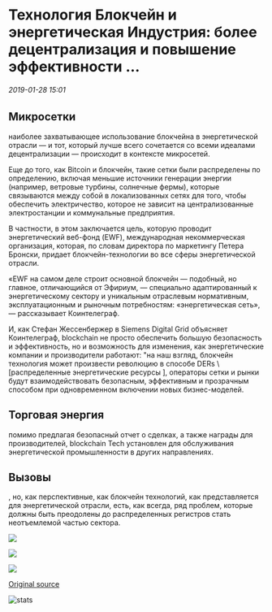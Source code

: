 # Технология Блокчейн и энергетическая Индустрия: более децентрализация и повышение эффективности ...

###### 2019-01-28 15:01

## Микросетки

наиболее захватывающее использование блокчейна в энергетической отрасли — и тот, который лучше всего сочетается со всеми идеалами децентрализации — происходит в контексте микросетей.

Еще до того, как Bitcoin и блокчейн, такие сетки были распределены по определению, включая меньшие источники генерации энергии (например, ветровые турбины, солнечные фермы), которые связываются между собой в локализованных сетях для того, чтобы обеспечить электричество, которое не зависит на централизованные электростанции и коммунальные предприятия.

В частности, в этом заключается цель, которую проводит энергетический веб-фонд (EWF), международная некоммерческая организация, которая, по словам директора по маркетингу Петера Бронски, придает блокчейн-технологии во все сферы энергетической отрасли.

«EWF на самом деле строит основной блокчейн — подобный, но главное, отличающийся от Эфириум, — специально адаптированный к энергетическому сектору и уникальным отраслевым нормативным, эксплуатационным и рыночным потребностям: «энергетическая сеть», — рассказывает Коинтелеграф.

И, как Стефан Жессенбержер в Siemens Digital Grid объясняет Коинтелеграф, blockchain не просто обеспечить большую безопасность и эффективность, но и возможность для изменения, как энергетические компании и производители работают: "на наш взгляд, блокчейн технология может произвести революцию в способе DERs \ [распределенные энергетические ресурсы \], операторы сетки и рынки будут взаимодействовать безопасным, эффективным и прозрачным способом при одновременном включении новых бизнес-моделей.

## Торговая энергия

помимо предлагая безопасный отчет о сделках, а также награды для производителей, blockchain Tech установлен для обслуживания энергетической промышленности в других направлениях.

## Вызовы

, но, как перспективные, как блокчейн технологий, как представляется для энергетической отрасли, есть, как всегда, ряд проблем, которые должны быть преодолены до распределенных регистров стать неотъемлемой частью сектора.

![](https://s3.cointelegraph.com/storage/uploads/view/f2b074fdc33f0c8279358cc5f646d0db.jpg)

![](https://s3.cointelegraph.com/storage/uploads/view/bcf18bfe96735c65e31d049317ae196a.png)

![](https://s3.cointelegraph.com/storage/uploads/view/2af4ca830327265b1f7ae05784c314dd.jpg)

[Original source](https://cointelegraph.com/news/blockchain-tech-and-the-energy-industry-more-decentralization-and-greater-efficiency)

![stats](https://c.statcounter.com/11760860/0/a89fa40b/1/ "stats")